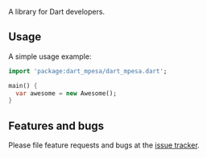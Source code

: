 A library for Dart developers.

## Usage

A simple usage example:

```dart
import 'package:dart_mpesa/dart_mpesa.dart';

main() {
  var awesome = new Awesome();
}
```

## Features and bugs

Please file feature requests and bugs at the [issue tracker][tracker].

[tracker]: http://example.com/issues/replaceme
